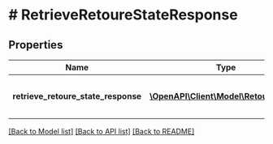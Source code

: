 # # RetrieveRetoureStateResponse

## Properties

Name | Type | Description | Notes
------------ | ------------- | ------------- | -------------
**retrieve_retoure_state_response** | [**\OpenAPI\Client\Model\RetoureState[]**](RetoureState.md) | The list of requested retoure states. | [optional]

[[Back to Model list]](../../README.md#models) [[Back to API list]](../../README.md#endpoints) [[Back to README]](../../README.md)
